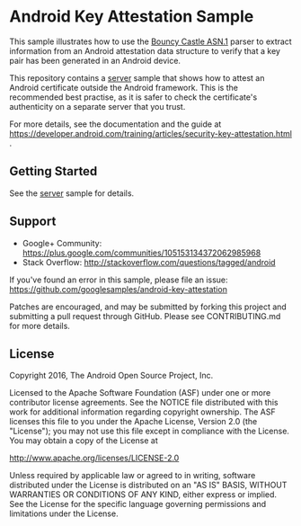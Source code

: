 Android Key Attestation Sample
===================================

This sample illustrates how to use the [Bouncy Castle ASN.1][1] parser to extract information
from an Android attestation data structure to verify that a key pair has been
generated in an Android device. 

This repository contains a [server](server/) sample that shows how to attest an Android certificate
outside the Android framework. This is the recommended best practise, as it is safer to check the
certificate's authenticity on a separate server that you trust.

For more details, see the documentation and the guide at 
https://developer.android.com/training/articles/security-key-attestation.html .

[1]: https://www.bouncycastle.org/


Getting Started
---------------

See the [server](server/) sample for details.

Support
-------

- Google+ Community: https://plus.google.com/communities/105153134372062985968
- Stack Overflow: http://stackoverflow.com/questions/tagged/android

If you've found an error in this sample, please file an issue:
https://github.com/googlesamples/android-key-attestation

Patches are encouraged, and may be submitted by forking this project and
submitting a pull request through GitHub. Please see CONTRIBUTING.md for more details.

License
-------

Copyright 2016, The Android Open Source Project, Inc.

Licensed to the Apache Software Foundation (ASF) under one or more contributor
license agreements. See the NOTICE file distributed with this work for
additional information regarding copyright ownership. The ASF licenses this
file to you under the Apache License, Version 2.0 (the "License"); you may not
use this file except in compliance with the License. You may obtain a copy of
the License at

http://www.apache.org/licenses/LICENSE-2.0

Unless required by applicable law or agreed to in writing, software
distributed under the License is distributed on an "AS IS" BASIS, WITHOUT
WARRANTIES OR CONDITIONS OF ANY KIND, either express or implied. See the
License for the specific language governing permissions and limitations under
the License.